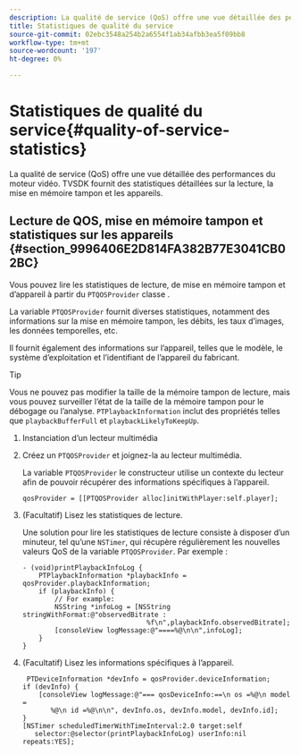 ```yaml
---
description: La qualité de service (QoS) offre une vue détaillée des performances du moteur vidéo. TVSDK fournit des statistiques détaillées sur la lecture, la mise en mémoire tampon et les appareils.
title: Statistiques de qualité du service
source-git-commit: 02ebc3548a254b2a6554f1ab34afbb3ea5f09bb8
workflow-type: tm+mt
source-wordcount: '197'
ht-degree: 0%

---
```


# Statistiques de qualité du service{#quality-of-service-statistics}

La qualité de service (QoS) offre une vue détaillée des performances du moteur vidéo. TVSDK fournit des statistiques détaillées sur la lecture, la mise en mémoire tampon et les appareils.

## Lecture de QOS, mise en mémoire tampon et statistiques sur les appareils {#section_9996406E2D814FA382B77E3041CB02BC}

Vous pouvez lire les statistiques de lecture, de mise en mémoire tampon et d’appareil à partir du `PTQOSProvider` classe .

La variable `PTQOSProvider` fournit diverses statistiques, notamment des informations sur la mise en mémoire tampon, les débits, les taux d’images, les données temporelles, etc.

Il fournit également des informations sur l’appareil, telles que le modèle, le système d’exploitation et l’identifiant de l’appareil du fabricant.

>[!TIP]
>
>Vous ne pouvez pas modifier la taille de la mémoire tampon de lecture, mais vous pouvez surveiller l’état de la taille de la mémoire tampon pour le débogage ou l’analyse. `PTPlaybackInformation` inclut des propriétés telles que `playbackBufferFull` et `playbackLikelyToKeepUp`.

1. Instanciation d’un lecteur multimédia
1. Créez un `PTQOSProvider` et joignez-la au lecteur multimédia.

   La variable `PTQOSProvider` le constructeur utilise un contexte du lecteur afin de pouvoir récupérer des informations spécifiques à l’appareil.

   ```
   qosProvider = [[PTQOSProvider alloc]initWithPlayer:self.player]; 
   ```

1. (Facultatif) Lisez les statistiques de lecture.

   Une solution pour lire les statistiques de lecture consiste à disposer d’un minuteur, tel qu’une `NSTimer`, qui récupère régulièrement les nouvelles valeurs QoS de la variable `PTQOSProvider`. Par exemple :

   ```
   - (void)printPlaybackInfoLog { 
       PTPlaybackInformation *playbackInfo = qosProvider.playbackInformation;  
       if (playbackInfo) { 
           // For example: 
           NSString *infoLog = [NSString stringWithFormat:@"observedBitrate :  
                                  %f\n",playbackInfo.observedBitrate]; 
           [consoleView logMessage:@"====%@\n\n",infoLog]; 
       } 
   }
   ```

1. (Facultatif) Lisez les informations spécifiques à l’appareil.

   ```
    PTDeviceInformation *devInfo = qosProvider.deviceInformation; 
   if (devInfo) { 
       [consoleView logMessage:@"=== qosDeviceInfo:==\n os =%@\n model =  
          %@\n id =%@\n\n", devInfo.os, devInfo.model, devInfo.id]; 
   } 
   [NSTimer scheduledTimerWithTimeInterval:2.0 target:self  
      selector:@selector(printPlaybackInfoLog) userInfo:nil repeats:YES];
   ```
